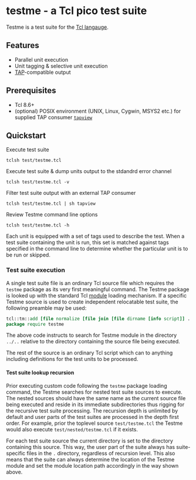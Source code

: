 # testme - a Tcl pico test suite

Testme is a test suite for the [Tcl langauge](https://www.tcl.tk/).

## Features

- Parallel unit execution
- Unit tagging & selective unit execution
- [TAP](https://testanything.org/)-compatible output

## Prerequisites

- Tcl 8.6+
- (optional) POSIX environment (UNIX, Linux, Cygwin, MSYS2 etc.) for supplied TAP consumer [`tapview`](https://gitlab.com/esr/tapview)

## Quickstart

Execute test suite

```shell
tclsh test/testme.tcl
```

Execute test suite & dump units output to the stdandrd error channel

```shell
tclsh test/testme.tcl -v
```

Filter test suite output with an external TAP consumer

```shell
tclsh test/testme.tcl | sh tapview
```

Review Testme command line options

```shell
tclsh test/testme.tcl -h
```

Each unit is equipped with a set of tags used to describe the test.
When a test suite containing the unit is run, this set is matched against tags specified in the command line to determine whether the particular unit is to be run or skipped.

### Test suite execution

A single test suite file is an ordinary Tcl source file which requires the `testme` package as its very first meaningful command.
The Testme package is looked up with the standard Tcl [module](https://wiki.tcl-lang.org/page/Tcl+Modules) loading mechanism.
If a specific Testme source is used to create independent relocatable test suite, the following preamble may be used:

```tcl
tcl::tm::add [file normalize [file join [file dirname [info script]] .. ..]]
package require testme
```

The above code instructs to search for Testme module in the directory `../..` relative to the directory containing the source file being executed.

The rest of the source is an ordinary Tcl script which can to anything including definitions for the test units to be processed.

#### Test suite lookup recursion

Prior executing custom code following the `testme` package loading command, the Testme searches for nested test suite sources to execute. The nested sources should have the same name as the current source file being executed and reside in its immediate subdirectories thus rigging for the recursive test suite processing. The recursion depth is unlimited by default and user parts of the test suites are processed in the depth first order. For example, prior the toplevel source `test/testme.tcl` the Testme would also execute `test/nested/testme.tcl` if it exists.

For each test suite source the current directory is set to the directory containing this source. This way, the user part of the suite always has suite-specific files in the `.` directory, regardless of recursion level. This also means that the suite can always determine the location of the Testme module and set the module location path accordingly in the way shown above.
